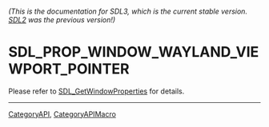 ###### (This is the documentation for SDL3, which is the current stable version. [SDL2](https://wiki.libsdl.org/SDL2/) was the previous version!)
# SDL_PROP_WINDOW_WAYLAND_VIEWPORT_POINTER

Please refer to [SDL_GetWindowProperties](SDL_GetWindowProperties) for details.

----
[CategoryAPI](CategoryAPI), [CategoryAPIMacro](CategoryAPIMacro)

